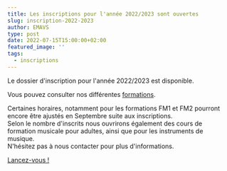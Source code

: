 ```yaml
---
title: Les inscriptions pour l'année 2022/2023 sont ouvertes
slug: inscription-2022-2023
author: EMAVS
type: post
date: 2022-07-15T15:00:00+02:00
featured_image: ''
tags:
  - inscriptions
---
```


Le dossier d'inscription pour l'année 2022/2023 est disponible.

Vous pouvez consulter nos différentes [formations](/les-enseignements).

Certaines horaires, notamment pour les formations FM1 et FM2 pourront encore être
ajustés en Septembre suite aux inscriptions.  
Selon le nombre d'inscrits nous ouvrirons également des cours de formation musicale
pour adultes, ainsi que pour les instruments de musique.  
N'hésitez pas à nous contacter pour plus d'informations.

[Lancez-vous !](/inscription)
